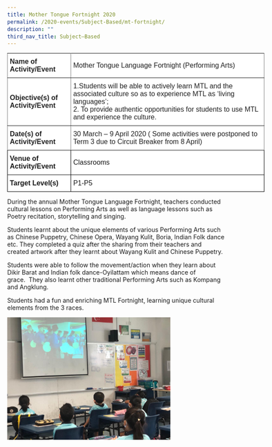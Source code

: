 ```yaml
---
title: Mother Tongue Fortnight 2020
permalink: /2020-events/Subject-Based/mt-fortnight/
description: ""
third_nav_title: Subject–Based
---
```

<style type="text/css">
.tg  {border-collapse:collapse;border-spacing:0;margin:0px auto;}
.tg td{border-color:black;border-style:solid;border-width:1px;font-family:Arial, sans-serif;font-size:14px;
  overflow:hidden;padding:10px 5px;word-break:normal;}
.tg th{border-color:black;border-style:solid;border-width:1px;font-family:Arial, sans-serif;font-size:14px;
  font-weight:normal;overflow:hidden;padding:10px 5px;word-break:normal;}
.tg .tg-kdpx{background-color:#FFF;border-color:inherit;color:#222;font-size:16px;text-align:left;vertical-align:middle}
.tg .tg-x4x2{background-color:#FFF;border-color:inherit;color:#222;font-size:16px;font-weight:bold;text-align:left;
  vertical-align:middle}
.tg .tg-hsqg{background-color:#FFF;font-size:16px;text-align:left;vertical-align:middle}
.tg .tg-tzfb{background-color:#FFF;font-size:16px;font-weight:bold;text-align:left;vertical-align:middle}
</style>
<table class="tg" style="undefined;table-layout: fixed; width: 596px">
<colgroup>
<col style="width: 147px">
<col style="width: 449px">
</colgroup>
<tbody>
  <tr>
    <td class="tg-x4x2">Name of Activity/Event</td>
    <td class="tg-kdpx">Mother Tongue Language Fortnight (Performing Arts)</td>
  </tr>
  <tr>
    <td class="tg-x4x2">Objective(s) of Activity/Event</td>
    <td class="tg-kdpx">1.Students will be able to actively learn MTL and the associated culture so as to experience MTL as ‘living languages’;<br>2. To provide authentic opportunities for students to use MTL and experience the culture.</td>
  </tr>
  <tr>
    <td class="tg-x4x2">Date(s) of Activity/Event</td>
    <td class="tg-kdpx">30 March – 9 April 2020 ( Some activities were postponed to Term 3 due to Circuit Breaker from 8 April)</td>
  </tr>
  <tr>
    <td class="tg-tzfb">Venue of Activity/Event</td>
    <td class="tg-hsqg">Classrooms</td>
  </tr>
  <tr>
    <td class="tg-tzfb">Target Level(s)</td>
    <td class="tg-hsqg">P1-P5</td>
  </tr>
</tbody>
</table>


During the annual Mother Tongue Language Fortnight, teachers conducted cultural lessons on Performing Arts as well as language lessons such as Poetry recitation, storytelling and singing.

Students learnt about the unique elements of various Performing Arts such as Chinese Puppetry, Chinese Opera, Wayang Kulit, Boria, Indian Folk dance etc. They completed a quiz after the sharing from their teachers and created artwork after they learnt about Wayang Kulit and Chinese Puppetry.

Students were able to follow the movement/action when they learn about Dikir Barat and Indian folk dance-Oyilattam which means dance of grace.  They also learnt other traditional Performing Arts such as Kompang and Angklung.

Students had a fun and enriching MTL Fortnight, learning unique cultural elements from the 3 races.

<img src="/images/MTL10%20P3%20Students%20learning%20about%20Kompang.jpeg" 
     style="width:75%">
